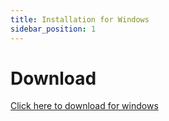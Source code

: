 ```yaml
---
title: Installation for Windows
sidebar_position: 1
---
```


# Download

[Click here to download for windows](https://github.com/ayonshafiul/peyara-mouse-server/releases/download/v0.1.2/PeyaraRemoteMouseServer-0.1.2.Setup.exe)
